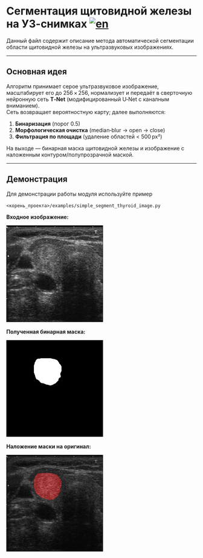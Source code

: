 # Сегментация щитовидной железы на УЗ-снимках [![en](https://img.shields.io/badge/en-ru-green.svg)](../en/thyroid_segmentation.md)

Данный файл содержит описание метода автоматической сегментации области щитовидной железы на ультразвуковых изображениях.

---

## Основная идея
Алгоритм принимает серое ультразвуковое изображение, масштабирует его до 256 × 256, нормализует и передаёт в сверточную нейронную сеть **T‑Net** (модифицированный U‑Net с каналным вниманием).  
Сеть возвращает вероятностную карту; далее выполняются:

1. **Бинаризация** (порог 0.5)  
2. **Морфологическая очистка** (median‑blur → open → close)  
3. **Фильтрация по площади** (удаление областей < 500 px²)

На выходе — бинарная маска щитовидной железы и изображение с наложенным контуром/полупрозрачной маской.

---

## Демонстрация
Для демонстрации работы модуля используйте пример  
```
<корень_проекта>/examples/simple_segment_thyroid_image.py
```

**Входное изображение:**

![raw thyroid ultrasound](/doc/assets/raw_thyroid_segmentation_ultrasound.png)

**Полученная бинарная маска:**

![mask thyroid ultrasound](/doc/assets/result_thyroid_segmentation_mask.png)

**Наложение маски на оригинал:**

![overlay thyroid ultrasound](/doc/assets/result_thyroid_segmentation_overlay.png)